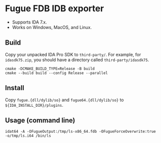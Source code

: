 # Fugue FDB IDB exporter

- Supports IDA 7.x.
- Works on Windows, MacOS, and Linux.

## Build

Copy your unpacked IDA Pro SDK to `third-party/`. For example, for `idasdk75.zip`, you should have a directory called `third-party/idasdk75`.

```
cmake -DCMAKE_BUILD_TYPE=Release -B build
cmake --build build --config Release --parallel
```

## Install

Copy `fugue.{dll/dylib/so}` and `fugue64.{dll/dylib/so}` to `${IDA_INSTALL_DIR}/plugins`.

## Usage (command line)

```
idat64 -A -OFugueOutput:/tmp/ls-x86_64.fdb -OFugueForceOverwrite:true -o/tmp/ls.i64 /bin/ls
```
